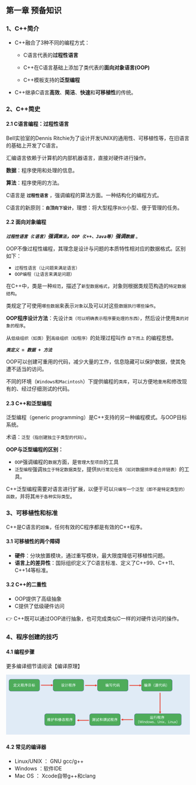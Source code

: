 ## 第一章 预备知识

### 1、C++简介
- C++融合了3种不同的编程方式：

  - C语言代表的**过程性语言**

  - C++在C语言基础上添加了类代表的**面向对象语言(OOP)**
  - C++模板支持的**泛型编程**

- C++继承C语言**高效**、**简洁**、**快速**和**可移植性**的传统。


### 2、C++简史
#### 2.1 C语言编程：过程性语言
Bell实验室的Dennis Ritchie为了设计开发UNIX的通用性、可移植性等，在旧语言的基础上开发了C语言。

汇编语言依赖于计算机的内部机器语言，直接对硬件进行操作。

**数据**：程序使用和处理的信息。

**算法**：程序使用的方法。

C语言是 **`过程性语言`** ，强调编程的算法方面。一种结构化的编程方式。

C语言的新原则：**`自顶向下设计`**，理想：将大型程序`拆分`小型、便于管理的任务。

#### 2.2 面向对象编程
***`过程性语言（C语言）`强调`算法`，`OOP（C++、Java等）`强调`数据`*** 。

OOP不像过程性编程，其理念是设计与问题的本质特性相对应的数据格式。区别如下：

- `过程性语言（让问题来满足语言）`
- `OOP编程（让语言来满足问题）`

在C++中，类是一种`规范`，描述了`新型数据格式`，对象则根据类规范构造的`特定数据结构`。

类规定了可使用`哪些数据`来表示`对象`以及可以对这些`数据执行哪些操作`。

**OOP程序设计方法**：先设计`类（可以明确表示程序要处理的东西）`，然后设计使用`类的对象的程序`。

从`低级组织（如类）`到`高级组织（如程序）`的处理过程叫作 `自下而上` 的编程思想。

***`类定义 = 数据 + 方法`***

OOP可以创建可重用的代码，减少大量的工作，信息隐藏可以保护数据，使其免遭不适当的访问。

不同的环境（`Windows和Macintosh`）下提供编程的`类库`，可以方便地`重用`和修改现有的、经过仔细测试的代码。

#### 2.3  C++和泛型编程
泛型编程（generic programming）是C++支持的另一种编程模式。与OOP目标系统。

术语：`泛型（指创建独立于类型的代码）`。

**OOP与泛型编程的区别：** 
- `OOP`强调编程的`数据`方面，是`管理大型项目`的工具
- `泛型编程`强调`独立于特定数据类型`，提供`执行常见任务（如对数据排序或合并链表）`的工具。

C++泛型编程需要对语言进行扩展，以便于可以`只编写一个泛型（即不是特定类型的）函数`，并将其`用于各种实际类型`。

### 3、可移植性和标准
C++是C语言的`超集`，任何有效的C程序都是有效的C++程序。

#### 3.1 可移植性的两个障碍
- **硬件**：分块放置模块，通过重写模块，最大限度降低可移植性问题。
- **语言上的差异性**：国际组织定义了C语言标准、定义了C++99、C++11、C++14等标准。

#### 3.2 C++的二重性
- OOP提供了高级抽象
- C提供了低级硬件访问

👉 C++既可以通过OOP进行抽象，也可完成类似C一样的对硬件访问的操作。

### 4、程序创建的技巧

#### 4.1 编程步骤
更多编译细节请阅读【编译原理】

![](./img/编程的步骤.png)


#### 4.2 常见的编译器
- Linux/UNIX ： GNU gcc/g++
- Windows ：软件IDE
- Mac OS ： Xcode自带g++和clang

